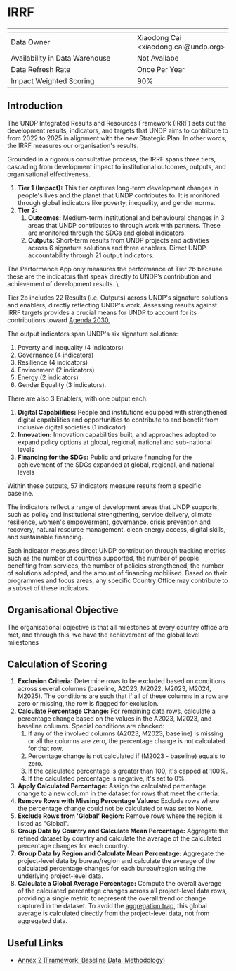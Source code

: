# IRRF

<table data-header-hidden><thead><tr><th width="280"></th><th></th></tr></thead><tbody><tr><td>Data Owner</td><td>Xiaodong Cai &#x3C;xiaodong.cai@undp.org></td></tr><tr><td>Availability in Data Warehouse</td><td>Not Availabe</td></tr><tr><td>Data Refresh Rate</td><td>Once Per Year</td></tr><tr><td>Impact Weighted Scoring</td><td>90%</td></tr></tbody></table>

## Introduction

The UNDP Integrated Results and Resources Framework (IRRF) sets out the development results, indicators, and targets that UNDP aims to contribute to from 2022 to 2025 in alignment with the new Strategic Plan. In other words, the IRRF measures our organisation's results.

Grounded in a rigorous consultative process, the IRRF spans three tiers, cascading from development impact to institutional outcomes, outputs, and organisational effectiveness.

1. **Tier 1 (Impact):** This tier captures long-term development changes in people's lives and the planet that UNDP contributes to. It is monitored through global indicators like poverty, inequality, and gender norms.
2. **Tier 2:**
   1. **Outcomes:** Medium-term institutional and behavioural changes in 3 areas that UNDP contributes to through work with partners. These are monitored through the SDGs and global indicators.
   2. **Outputs:** Short-term results from UNDP projects and activities across 6 signature solutions and three enablers. Direct UNDP accountability through 21 output indicators.

The Performance App only measures the performance of Tier 2b because these are the indicators that speak directly to UNDP’s contribution and achievement of development results. \\

Tier 2b includes 22 Results (i.e. Outputs) across UNDP's signature solutions and enablers, directly reflecting UNDP's work. Assessing results against IRRF targets provides a crucial means for UNDP to account for its contributions toward [Agenda 2030.](https://www.undp.org/sustainable-development-goals)

The output indicators span UNDP's six signature solutions:

1. Poverty and Inequality (4 indicators)
2. Governance (4 indicators)
3. Resilience (4 indicators)
4. Environment (2 indicators)
5. Energy (2 indicators)
6. Gender Equality (3 indicators).

There are also 3 Enablers, with one output each:

1. **Digital Capabilities:** People and institutions equipped with strengthened digital capabilities and opportunities to contribute to and benefit from inclusive digital societies (1 indicator)
2. **Innovation:** Innovation capabilities built, and approaches adopted to expand policy options at global, regional, national and sub-national levels
3. **Financing for the SDGs:** Public and private financing for the achievement of the SDGs expanded at global, regional, and national levels

Within these outputs, 57 indicators measure results from a specific baseline.

The indicators reflect a range of development areas that UNDP supports, such as policy and institutional strengthening, service delivery, climate resilience, women's empowerment, governance, crisis prevention and recovery, natural resource management, clean energy access, digital skills, and sustainable financing.

Each indicator measures direct UNDP contribution through tracking metrics such as the number of countries supported, the number of people benefiting from services, the number of policies strengthened, the number of solutions adopted, and the amount of financing mobilised. Based on their programmes and focus areas, any specific Country Office may contribute to a subset of these indicators.

## Organisational Objective

The organisational objective is that all milestones at every country office are met, and through this, we have the achievement of the global level milestones

## Calculation of Scoring

1. **Exclusion Criteria:** Determine rows to be excluded based on conditions across several columns (baseline, A2023, M2022, M2023, M2024, M2025). The conditions are such that if all of these columns in a row are zero or missing, the row is flagged for exclusion.
2. **Calculate Percentage Change:** For remaining data rows, calculate a percentage change based on the values in the A2023, M2023, and baseline columns.  Special conditions are checked:&#x20;
   1. If any of the involved columns (A2023, M2023, baseline) is missing or all the columns are zero, the percentage change is not calculated for that row.&#x20;
   2. Percentage change is not calculated if (M2023 - baseline) equals to zero.&#x20;
   3. If the calculated percentage is greater than 100, it's capped at 100%.&#x20;
   4. If the calculated percentage is negative, it's set to 0%.
3. **Apply Calculated Percentage:** Assign the calculated percentage change to a new column in the dataset for rows that meet the criteria.
4. **Remove Rows with Missing Percentage Values:** Exclude rows where the percentage change could not be calculated or was set to None.
5. **Exclude Rows from 'Global' Region:** Remove rows where the region is listed as "Global".
6. **Group Data by Country and Calculate Mean Percentage:** Aggregate the refined dataset by country and calculate the average of the calculated percentage changes for each country.
7. **Group Data by Region and Calculate Mean Percentage:** Aggregate the project-level data by bureau/region and calculate the average of the calculated percentage changes for each bureau/region using the underlying project-level data.
8. **Calculate a Global Average Percentage:** Compute the overall average of the calculated percentage changes across all project-level data rows, providing a single metric to represent the overall trend or change captured in the dataset. To avoid the [aggregation trap](irrf.md#introduction), this global average is calculated directly from the project-level data, not from aggregated data.

## Useful Links

* [Annex 2 (Framework, Baseline Data, Methodology)](https://www.undp.org/sites/g/files/zskgke326/files/dp2021-28\_Annex%202\_1.docx)
